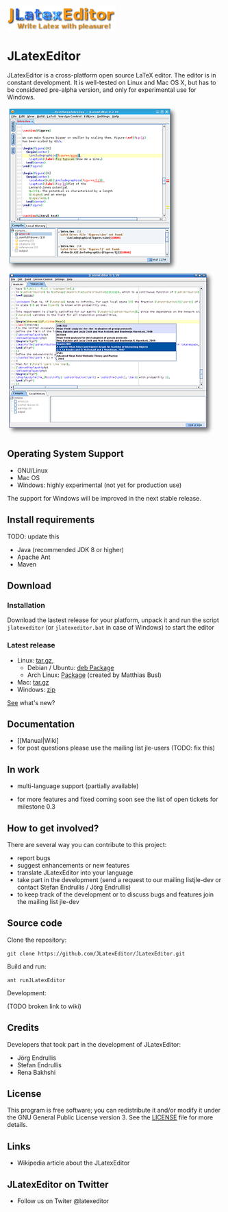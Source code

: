 
![Logo](/assets/img/logo.png)

# JLatexEditor



JLatexEditor is a cross-platform open source LaTeX editor. The editor is in constant development. It is well-tested on Linux and Mac OS X, but has to be considered pre-alpha version, and only for experimental use for Windows.

![JLatex editor showing LaTeX compiler error in the editor](/assets/screenshot/screenshot_0.2.10_showing_latex_error_mini.png) ![JLatex editor showing a list of bibtex entries in the completion for `\cite{}`](/assets/screenshot/screenshot_0.1.28_cite_completion_minor_restricted_mini.png)


## Operating System Support

* GNU/Linux
* Mac OS
* Windows: highly experimental (not yet for production use)

The support for Windows will be improved in the next stable release.

## Install requirements
TODO: update this

* Java (recommended JDK 8 or higher)
* Apache Ant
* Maven 

## Download

### Installation 
Download the lastest release for your platform, unpack it and run the script `jlatexeditor` (or `jlatexeditor.bat` in case of Windows) to start the editor

### Latest release
+ Linux: [​tar.gz](http://endrullis.de/JLatexEditor/releases/JLatexEditor-latest.tar.gz),
    - Debian / Ubuntu: [deb Package](http://endrullis.de/JLatexEditor/releases/jlatexeditor-latest.deb)
    - Arch Linux: [Package](https://web.archive.org/web/20150806063924/https://aur.archlinux.org/packages.php?ID=44123) (created by Matthias Busl) 
+ Mac: [tar.gz](http://endrullis.de/JLatexEditor/releases/JLatexEditor-latest.tar.gz)
+ Windows: [zip](http://endrullis.de/JLatexEditor/releases/JLatexEditor-latest.zip)

[See](CHANGELOG) what's new? 

 

## Documentation

*  [[Manual|Wiki]
* for post questions please use the mailing list ​jle-users (TODO: fix this)



## In work

* multi-language support (partially available) 

* for more features and fixed coming soon see the list of ​open tickets for milestone 0.3 

## How to get involved?

There are several way you can contribute to this project:

* report bugs
* suggest enhancements or new features
* translate JLatexEditor into your language
* take part in the development (send a request to our mailing list ​jle-dev or contact ​Stefan Endrullis / ​Jörg Endrullis)
* to keep track of the development or to discuss bugs and features join the mailing list ​jle-dev 

## Source code

Clone the repository:

`git clone https://github.com/JLatexEditor/JLatexEditor.git`

Build and run:

`ant runJLatexEditor`

Development:

(TODO broken link to wiki)

## Credits

Developers that took part in the development of JLatexEditor:

* ​Jörg Endrullis
* ​Stefan Endrullis
* ​Rena Bakhshi 

## License

This program is free software; you can redistribute it and/or modify it under the ​GNU General Public License version 3. See the [LICENSE](LICENSE) file for more details.

## Links

* ​Wikipedia article about the JLatexEditor 

## JLatexEditor on Twitter

* Follow us on ​Twiter @latexeditor 
